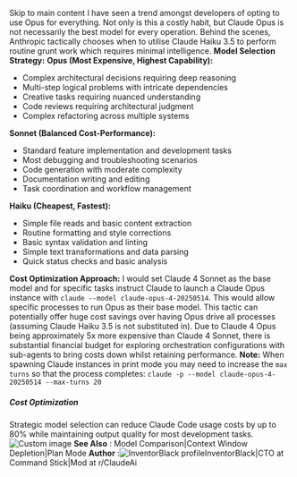 Skip to main content
I have seen a trend amongst developers of opting to use Opus for everything. Not only is this a costly habit, but Claude Opus is not necessarily the best model for every operation. Behind the scenes, Anthropic tactically chooses when to utilise Claude Haiku 3.5 to perform routine grunt work which requires minimal intelligence.
**Model Selection Strategy:**
**Opus (Most Expensive, Highest Capability):**
  * Complex architectural decisions requiring deep reasoning
  * Multi-step logical problems with intricate dependencies
  * Creative tasks requiring nuanced understanding
  * Code reviews requiring architectural judgment
  * Complex refactoring across multiple systems


**Sonnet (Balanced Cost-Performance):**
  * Standard feature implementation and development tasks
  * Most debugging and troubleshooting scenarios
  * Code generation with moderate complexity
  * Documentation writing and editing
  * Task coordination and workflow management


**Haiku (Cheapest, Fastest):**
  * Simple file reads and basic content extraction
  * Routine formatting and style corrections
  * Basic syntax validation and linting
  * Simple text transformations and data parsing
  * Quick status checks and basic analysis


**Cost Optimization Approach:**
I would set Claude 4 Sonnet as the base model and for specific tasks instruct Claude to launch a Claude Opus instance with `claude --model claude-opus-4-20250514`. This would allow specific processes to run Opus as their base model.
This tactic can potentially offer huge cost savings over having Opus drive all processes (assuming Claude Haiku 3.5 is not substituted in). Due to Claude 4 Opus being approximately 5x more expensive than Claude 4 Sonnet, there is substantial financial budget for exploring orchestration configurations with sub-agents to bring costs down whilst retaining performance.
**Note:** When spawning Claude instances in print mode you may need to increase the `max turns` so that the process completes: `claude -p --model claude-opus-4-20250514 --max-turns 20`
##### Cost Optimization
Strategic model selection can reduce Claude Code usage costs by up to 80% while maintaining output quality for most development tasks.
![Custom image](https://www.claudelog.com/img/discovery/019.png)
**See Also** : Model Comparison|Context Window Depletion|Plan Mode
**Author** :![InventorBlack profile](https://www.claudelog.com/img/claudes-greatest-soldier.png)InventorBlack|CTO at Command Stick|Mod at r/ClaudeAi
